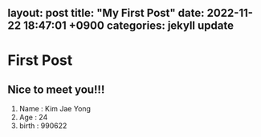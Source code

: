 layout: post
title:  "My First Post"
date:   2022-11-22 18:47:01 +0900
categories: jekyll update
---

# First Post

## Nice to meet you!!!

1. Name : Kim Jae Yong
2. Age : 24
3. birth : 990622
